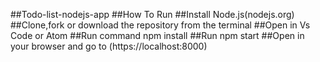 ﻿##Todo-list-nodejs-app
##How To Run
##Install Node.js(nodejs.org)
##Clone,fork or download the repository from the terminal
##Open in Vs Code or Atom
##Run command npm install
##Run npm start
##Open in your browser and go to (https://localhost:8000)

